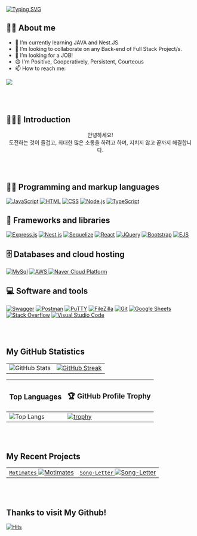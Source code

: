 

<!--
**chitty12/chitty12** is a ✨ _special_ ✨ repository because its `README.md` (this file) appears on your GitHub profile.

Here are some ideas to get you started:

- 🔭 I’m currently working on ...
- 🌱 I’m currently learning ...
- 👯 I’m looking to collaborate on ...
- 🤔 I’m looking for help with ...
- 💬 Ask me about ...
- 📫 How to reach me: ...
- 😄 Pronouns: ...
- ⚡ Fun fact: ...
-->

[![Typing SVG](https://readme-typing-svg.demolab.com?font=Press+Start+2P&pause=1000&color=209652&background=FF8DEA00&center=true&vCenter=true&width=404&height=53&lines=+%F0%9F%91%8B+HI%2C+I'm+Tae+Young!;Back-End+Developer)](https://git.io/typing-svg)


## ✍🏻 About me
- 🌱 I’m currently learning JAVA and Nest.JS
- 👯 I’m looking to collaborate on any Back-end of Full Stack Project/s.
- 🤔 I’m looking for a JOB!
- 😄 I'm Positive, Cooperatively, Persistent, Courteous
- 📫 How to reach me:
<div style="display:flex; flex-direction:row;">
<a href="https://chitty12.tistory.com/">
<img src="https://img.shields.io/badge/Tistory-000000?style=for-the-badge&logo=Tistory&logoColor=white">
</a>
<!-- <a href="https://gravel-nose-35e.notion.site/Choi-Tae-Young-eaca05b843954fd39aa6fe8aecfdd6b8?pvs=4">
<img src="https://img.shields.io/badge/Portfolio-000000?style=for-the-badge&logoColor=white&logo=Notion"> 
</a>  -->
</div>

<!-- <a href="https://polydactyl-cello-2db.notion.site/Kim-Sehwa-c4920e2528ae4e7bb40869f320fc859d?pvs=4">
<img src="https://img.shields.io/badge/Portfolio-000000?style=for-the-badge&logoColor=white&logo=Notion"> 
</a> -->

   
</br>
</br>
</br>

## 🙋🏻‍♀️ Introduction
<div style= "text-align: center">
<p> 안녕하세요! <br> 도전하는 것이 즐겁고, 최대한 많은 소통을 하려고 하며, 지치지 않고 끝까지 해결합니다. </p>
</div>



</br>
<br>

## 👨‍💻 Programming and markup languages


<p>
 <a href="https://github.com/search?q=user%3ADenverCoder1+language%3Ajavascript"><img alt="JavaScript" src="https://img.shields.io/badge/JavaScript-F7DF1E.svg?logo=javascript&logoColor=black"></a>
 <a href="https://github.com/search?q=user%3ADenverCoder1+language%3Ahtml"><img alt="HTML" src="https://img.shields.io/badge/HTML-E34F26.svg?logo=html5&logoColor=white"></a>
    <a href="https://github.com/search?q=user%3ADenverCoder1+language%3Acss"><img alt="CSS" src="https://img.shields.io/badge/CSS-1572B6.svg?logo=css3&logoColor=white"></a>
    <a href="https://github.com/search?q=user%3ADenverCoder1+language%3Ajavascript"><img alt="Node.js" src="https://img.shields.io/badge/Node.js-43853D.svg?logo=node.js&logoColor=white"></a>    
    <a href="https://github.com/search?q=user%3ADenverCoder1+language%3AtypeScript"><img alt="TypeScript" src="https://img.shields.io/badge/TypeScript-007ACC.svg?logo=typescript&logoColor=white"></a>
<!--     <a href="https://github.com/search?q=user%3ADenverCoder1+language%3AtypeScript"><img alt="Java" src="https://img.shields.io/badge/Java-007396?style=flat-square&logo=Java&logoColor=white"></a> -->
</p>

## 🧰 Frameworks and libraries

<p>
    <a href="#"><img alt="Express.js" src="https://img.shields.io/badge/Express.js-404d59.svg?logo=express&logoColor=white"></a>
    <a href="#"><img alt="Nest.js" src="https://img.shields.io/badge/-NestJs-ea2845?style=flat-square&logo=nestjs&logoColor=white"></a> 
    <a href="#"><img alt="Sequelize" src="https://img.shields.io/badge/Sequelize-4B0082.svg?logo=sequelize&logoColor=white"></a>
    <a href="#"><img alt="React" src="https://img.shields.io/badge/React-20232a.svg?logo=react&logoColor=%2361DAFB"></a>
    <a href="#"><img alt="JQuery" src="https://img.shields.io/badge/jQuery-0769AD?style=flat-square&logo=jQuery&logoColor=white"/></a>
    <a href="#"><img alt="Bootstrap" src="https://img.shields.io/badge/Bootstrap-7952B3.svg?logo=bootstrap&logoColor=white"></a>
    <a href="#"><img alt="EJS" src="https://img.shields.io/badge/EJS-89CFF0.svg?logo=ejs&logoColor=white"></a>


</p>

## 🗄️ Databases and cloud hosting

<p>    
    <a href="#"><img alt="MySql", src="https://img.shields.io/badge/MySQL-4479A1?style=flat-square&logo=MySQL&logoColor=white"/></a>  
    <a href="#"><img alt="AWS" src="https://img.shields.io/badge/Amazon AWS-232F3E?style=flat-square&logo=amazonaws&logoColor=white"/>
    <a href="#"><img alt="Naver Cloud Platform" src="https://img.shields.io/badge/NCP-03C75A.svg?logo=naver&logoColor=white"></a>

</a>  

   
   ## 💻 Software and tools

<p>
    <a href="#"><img alt="Swagger" src="https://img.shields.io/badge/Swagger-85EA2D.svg?logo=swagger&logoColor=black"></a>
    <a href="#"><img alt="Postman" src="https://img.shields.io/badge/Postman-FF6C37?style=flat-square&logo=Postman&logoColor=white"/></a>
    <a href="#"><img alt="PuTTY" src="https://img.shields.io/badge/PuTTY-0F75BD.svg?logo=putty&logoColor=white"></a>
    <a href="#"><img alt="FileZilla" src="https://img.shields.io/badge/FileZilla-BF0000.svg?logo=filezilla&logoColor=white"></a>
    <a href="#"><img alt="Git" src="https://img.shields.io/badge/Git-F05033.svg?logo=git&logoColor=white"></a>
    <a href="#"><img alt="Google Sheets" src="https://img.shields.io/badge/Google%20Sheets-34A853.svg?logo=google%20sheets&logoColor=white"></a>    
    <a href="#"><img alt="Stack Overflow" src="https://img.shields.io/badge/-Stack%20Overflow-FE7A16?logo=stack-overflow&logoColor=white"></a>
    <a href="#"><img alt="Visual Studio Code" src="https://img.shields.io/badge/Visual%20Studio%20Code-0078d7.svg?logo=visual-studio-code&logoColor=white"></a>
</p>

</br>
<br>

## My GitHub Statistics

<div align="center">

|  |  |
| :--: | :--: |
| ![GitHub Stats](https://github-readme-stats.vercel.app/api?username=chitty12&show_icons=true&theme=material-palenight&hide_border=true&bg_color=20232a&icon_color=E3E3E3A8&text_color=fff&title_color=918FE0&count_private=true&repo=github-readme-stats) | [![GitHub Streak](https://github-readme-streak-stats.herokuapp.com?user=chitty12&theme=android-dark)](https://git.io/streak-stats) | 


| <h3> Top Languages </h3> | <h3> 🏆️ GitHub Profile Trophy </h3> |
| --- | --- |
| ![Top Langs](https://github-readme-stats.vercel.app/api/top-langs/?username=chitty12&theme=chartreuse-dark&layout=compact) | [![trophy](https://github-profile-trophy.vercel.app/?username=chitty12&theme=darkhub&row=2&column=3&no-frame=true)](https://github.com/ryo-ma/github-profile-trophy) | 

</div>
</br>
<br>

## My Recent Projects

| | | 
| :--: | :--: |
|<a href="https://github.com/SesacProjectTeamA-2">`Motimates` ![Motimates][Motimates]</a> | <a href="https://github.com/sesacproj1/A_Team_Proj">`Song-Letter` ![Song-Letter][Song-Letter]</a> | 


[Motimates]: https://github-readme-stats.vercel.app/api/pin/?username=SesacProjectTeamA-2&repo=pj-back&theme=vision-friendly-dark&show_icons=true
[Song-Letter]: https://github-readme-stats.vercel.app/api/pin/?username=sesacproj1&repo=A_Team_Proj&theme=vision-friendly-dark&show_icons=true






<br>
</br>

## Thanks to visit My Github!

[![Hits](https://hits.seeyoufarm.com/api/count/incr/badge.svg?url=https%3A%2F%2Fgithub.com%2Fchitty12&count_bg=%23FFB0A4&title_bg=%23555555&icon=github.svg&icon_color=%23E7E7E7&title=GitHub&edge_flat=false)](https://hits.seeyoufarm.com)


</div>
